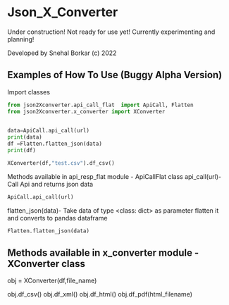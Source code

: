 # Json_X_Converter

Under construction! Not ready for use yet! Currently experimenting and planning!

Developed by Snehal Borkar (c) 2022

## Examples of How To Use (Buggy Alpha Version)

Import classes

```python 
from json2Xconverter.api_call_flat  import ApiCall, Flatten
from json2Xconverter.x_converter import XConverter

 
data=ApiCall.api_call(url)
print(data)
df =Flatten.flatten_json(data)
print(df)

XConverter(df,"test.csv").df_csv()
```

Methods available in api_resp_flat module - ApiCallFlat class
api_call(url)-Call Api and returns json data
```python
ApiCall.api_call(url)
```

flatten_json(data)- Take data of type <class: dict> as parameter flatten it and  converts to pandas dataframe
```python
Flatten.flatten_json(data)
```

 


## Methods available in x_converter module - XConverter class

obj = XConverter(df,file_name)

obj.df_csv() 
obj.df_xml()
obj.df_html()
obj.df_pdf(html_filename)

 
